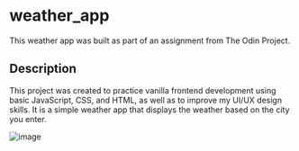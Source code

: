 # weather_app
This weather app was built as part of an assignment from The Odin Project.

## Description
This project was created to practice vanilla frontend development using basic JavaScript, CSS, and HTML, as well as to improve my UI/UX design skills.
It is a simple weather app that displays the weather based on the city you enter.

![image](https://github.com/user-attachments/assets/4dd185f7-7d39-4243-abb0-259b466358b1)

